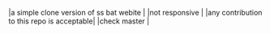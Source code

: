 |a simple clone version of ss bat webite |
|not responsive |
|any contribution to this repo is acceptable|
|check master |
